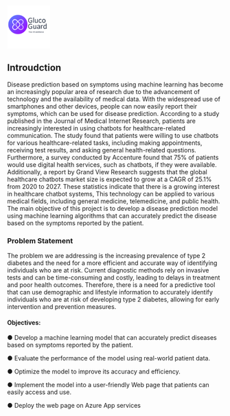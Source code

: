 
<img src="https://github.com/WahomeKezia/Assets/blob/main/2.png" title="logo" alt="Logo" width="100" height="100"/>
 
## Introudction
Disease prediction based on symptoms using machine learning has become an increasingly
popular area of research due to the advancement of technology and the availability of medical
data. With the widespread use of smartphones and other devices, people can now easily report
their symptoms, which can be used for disease prediction. According to a study published in the
Journal of Medical Internet Research, patients are increasingly interested in using chatbots for
healthcare-related communication. The study found that patients were willing to use chatbots for
various healthcare-related tasks, including making appointments, receiving test results, and
asking general health-related questions.
Furthermore, a survey conducted by Accenture found that 75% of patients would use digital
health services, such as chatbots, if they were available. Additionally, a report by Grand View
Research suggests that the global healthcare chatbots market size is expected to grow at a CAGR
of 25.1% from 2020 to 2027. These statistics indicate that there is a growing interest in
healthcare chatbot systems,
This technology can be applied to various medical fields, including general medicine,
telemedicine, and public health. The main objective of this project is to develop a disease
prediction model using machine learning algorithms that can accurately predict the disease based
on the symptoms reported by the patient.


### Problem Statement
The problem we are addressing is the increasing prevalence of type 2 diabetes and the need for a
more efficient and accurate way of identifying individuals who are at risk. Current diagnostic
methods rely on invasive tests and can be time-consuming and costly, leading to delays in
treatment and poor health outcomes. Therefore, there is a need for a predictive tool that can use
demographic and lifestyle information to accurately identify individuals who are at risk of
developing type 2 diabetes, allowing for early intervention and prevention measures.
#### Objectives:
● Develop a machine learning model that can accurately predict diseases based on
symptoms reported by the patient.

● Evaluate the performance of the model using real-world patient data.

● Optimize the model to improve its accuracy and efficiency.

● Implement the model into a user-friendly Web page that patients can easily access and
use.

● Deploy the web page on Azure App services 



